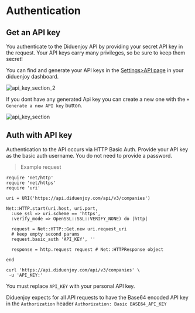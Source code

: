 # Authentication

## Get an API key

You authenticate to the Diduenjoy API by providing your secret API key in the request. Your API keys carry many privileges, so be sure to keep them secret!

You can find and generate your API keys in the <a href="https://dashboard.diduenjoy.com/settings/api" target="_blank">Settings>API page</a> in your diduenjoy dashboard.

![api_key_section_2](authentication/api_key_section_2.png)

If you dont have any generated Api key you can create a new one with the `+ Generate a new API key` button.

![api_key_section](authentication/api_key_section.png)

## Auth with API key

Authentication to the API occurs via HTTP Basic Auth. Provide your API key as the basic auth username. You do not need to provide a password.

<blockquote class="lang-specific"><p>Example request</p></blockquote>

```ruby--Rails
require 'net/http'
require 'net/https'
require 'uri'

uri = URI('https://api.diduenjoy.com/api/v3/companies')

Net::HTTP.start(uri.host, uri.port,
  :use_ssl => uri.scheme == 'https',
  :verify_mode => OpenSSL::SSL::VERIFY_NONE) do |http|

  request = Net::HTTP::Get.new uri.request_uri
  # keep empty second params
  request.basic_auth 'API_KEY', ''

  response = http.request request # Net::HTTPResponse object

end
```

```shell--cURL
curl 'https://api.diduenjoy.com/api/v3/companies' \
 -u 'API_KEY:'
```

<aside class="notice lang-specific">You must replace <code>API_KEY</code> with your personal API key.</aside>

Diduenjoy expects for all API requests to have the Base64 encoded API key in the `Authorization` header
`Authorization: Basic BASE64_API_KEY`
